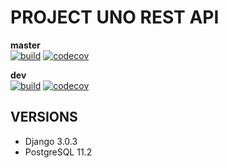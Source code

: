 PROJECT UNO REST API
====================

**master**<br />
[![build](https://github.com/cdinopol/project_uno_be/workflows/build/badge.svg?branch=master)](https://github.com/cdinopol/project_uno_be)
[![codecov](https://codecov.io/gh/cdinopol/project_uno_be/branch/master/graph/badge.svg)](https://codecov.io/gh/cdinopol/project_uno_be)

**dev**<br />
[![build](https://github.com/cdinopol/project_uno_be/workflows/build/badge.svg?branch=dev)](https://github.com/cdinopol/project_uno_be/tree/dev)
[![codecov](https://codecov.io/gh/cdinopol/project_uno_be/branch/dev/graph/badge.svg)](https://codecov.io/gh/cdinopol/project_uno_be/branch/dev)


## VERSIONS
* Django 3.0.3
* PostgreSQL 11.2